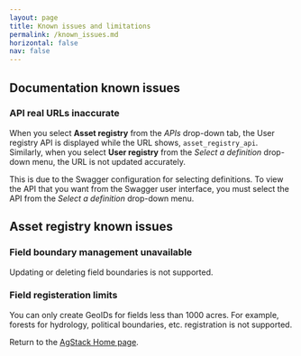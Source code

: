 ```yaml
---
layout: page
title: Known issues and limitations
permalink: /known_issues.md
horizontal: false
nav: false
---
```


## Documentation known issues

### API real URLs inaccurate 

When you select **Asset registry** from the _APIs_ drop-down tab, the User registry API is displayed while the URL shows, `asset_registry_api`. Similarly, when you select **User registry** from the _Select a definition_ drop-down menu, the URL is not updated accurately.

This is due to the Swagger configuration for selecting definitions. To view the API that you want from the Swagger user interface, you must select the API from the _Select a definition_ drop-down menu.

## Asset registry known issues

### Field boundary management unavailable

Updating or deleting field boundaries is not supported.

### Field registeration limits

You can only create GeoIDs for fields less than 1000 acres. For example, forests for hydrology, political boundaries, etc. registration is not supported.

Return to the [AgStack Home page](https://agstack.github.io/agstack-website/).
